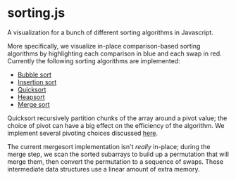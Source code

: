 # sorting.js
A visualization for a bunch of different sorting algorithms in Javascript.

More specifically, we visualize in-place comparison-based sorting algorithms by highlighting each comparison in blue and each swap in red. Currently the following sorting algorithms are implemented:

* [Bubble sort](https://en.wikipedia.org/wiki/Bubble_sort)
* [Insertion sort](https://en.wikipedia.org/wiki/Insertion_sort)
* [Quicksort](https://en.wikipedia.org/wiki/Quicksort)
* [Heapsort](https://en.wikipedia.org/wiki/Heapsort)
* [Merge sort](https://en.wikipedia.org/wiki/Merge_sort)

Quicksort recursively partition chunks of the array around a pivot value; the choice of pivot can have a big effect on the efficiency of the algorithm. We implement several pivoting choices discussed [here](https://en.wikipedia.org/wiki/Quicksort#Choice_of_pivot).

The current mergesort implementation isn't *really* in-place; during the merge step, we scan the sorted subarrays to build up a permutation that will merge them, then convert the permutation to a sequence of swaps. These intermediate data structures use a linear amount of extra memory.

